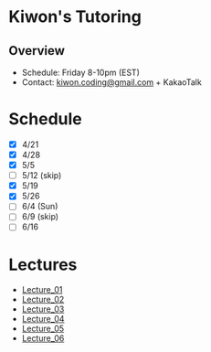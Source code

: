 # Kiwon's Tutoring
## Overview
* Schedule: Friday 8-10pm (EST)
* Contact: kiwon.coding@gmail.com + KakaoTalk

# Schedule
- [x] 4/21
- [x] 4/28
- [x] 5/5
- [ ] 5/12 (skip)
- [x] 5/19
- [x] 5/26
- [ ] 6/4 (Sun)
- [ ] 6/9 (skip)
- [ ] 6/16

# Lectures
* [Lecture_01](lectures/lecture_01.md)
* [Lecture_02](lectures/lecture_02.md)
* [Lecture_03](lectures/lecture_03.md)
* [Lecture_04](lectures/lecture_04.md)
* [Lecture_05](lectures/lecture_05.md)
* [Lecture_06](lectures/lecture_06.md)
